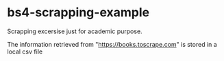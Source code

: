 # bs4-scrapping-example
Scrapping excersise just for academic purpose.

The information retrieved from "https://books.toscrape.com" is stored in a local csv file
